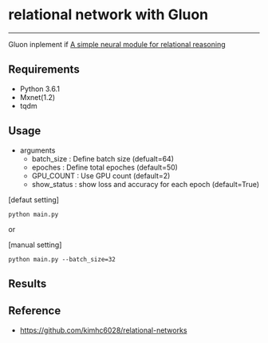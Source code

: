 # relational network with Gluon

---

Gluon inplement if [A simple neural module for relational reasoning](https://arxiv.org/abs/1706.01427)


## Requirements
- Python 3.6.1
- Mxnet(1.2)
- tqdm


## Usage

- arguments
  - batch_size : Define batch size (defualt=64)
  - epoches : Define total epoches (default=50)
  - GPU_COUNT : Use GPU count (default=2)
  - show_status : show loss and accuracy for each epoch (default=True)



[defaut setting]
```
python main.py
``` 
or

[manual setting]
```
python main.py --batch_size=32
```

## Results


## Reference
- https://github.com/kimhc6028/relational-networks
